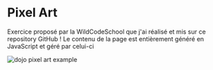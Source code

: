 # Pixel Art

Exercice proposé par la WildCodeSchool que j'ai réalisé et mis sur ce repository GitHub !
Le contenu de la page est entièrement généré en JavaScript et géré par celui-ci

![dojo pixel art example](canvas_screen.png)
